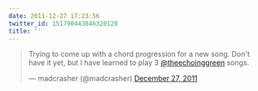```yaml
---
date: 2011-12-27 17:23:56
twitter_id: 151790443846320128
title: ''
---
```


<blockquote class="twitter-tweet"><p lang="en" dir="ltr">Trying to come up with a chord progression for a new song. Don&#39;t have it yet, but I have learned to play 3 <a href="https://twitter.com/theechoinggreen?ref_src=twsrc%5Etfw">@theechoinggreen</a> songs.</p>&mdash; madcrasher (@madcrasher) <a href="https://twitter.com/madcrasher/status/151790317274791936?ref_src=twsrc%5Etfw">December 27, 2011</a></blockquote>
<script async src="https://platform.twitter.com/widgets.js" charset="utf-8"></script>
